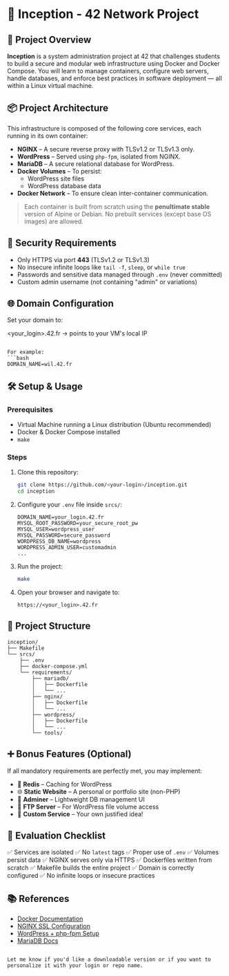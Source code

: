 # 🐳 Inception - 42 Network Project

## 🧠 Project Overview

**Inception** is a system administration project at 42 that challenges students to build a secure and modular web infrastructure using Docker and Docker Compose. You will learn to manage containers, configure web servers, handle databases, and enforce best practices in software deployment — all within a Linux virtual machine.

## 📦 Project Architecture

This infrastructure is composed of the following core services, each running in its own container:

- **NGINX** – A secure reverse proxy with TLSv1.2 or TLSv1.3 only.
- **WordPress** – Served using `php-fpm`, isolated from NGINX.
- **MariaDB** – A secure relational database for WordPress.
- **Docker Volumes** – To persist:
  - WordPress site files
  - WordPress database data
- **Docker Network** – To ensure clean inter-container communication.

> Each container is built from scratch using the **penultimate stable** version of Alpine or Debian. No prebuilt services (except base OS images) are allowed.

## 🔐 Security Requirements

- Only HTTPS via port **443** (TLSv1.2 or TLSv1.3)
- No insecure infinite loops like `tail -f`, `sleep`, or `while true`
- Passwords and sensitive data managed through `.env` (never committed)
- Custom admin username (not containing "admin" or variations)

## 🌐 Domain Configuration

Set your domain to:  

\<your\_login>.42.fr → points to your VM's local IP

````

For example:  
```bash
DOMAIN_NAME=wil.42.fr
````

## 🛠️ Setup & Usage

### Prerequisites

* Virtual Machine running a Linux distribution (Ubuntu recommended)
* Docker & Docker Compose installed
* `make`

### Steps

1. Clone this repository:

   ```bash
   git clone https://github.com/<your-login>/inception.git
   cd inception
   ```

2. Configure your `.env` file inside `srcs/`:

   ```env
   DOMAIN_NAME=your_login.42.fr
   MYSQL_ROOT_PASSWORD=your_secure_root_pw
   MYSQL_USER=wordpress_user
   MYSQL_PASSWORD=secure_password
   WORDPRESS_DB_NAME=wordpress
   WORDPRESS_ADMIN_USER=customadmin
   ...
   ```

3. Run the project:

   ```bash
   make
   ```

4. Open your browser and navigate to:

   ```
   https://<your_login>.42.fr
   ```

## 📁 Project Structure

```
inception/
├── Makefile
└── srcs/
    ├── .env
    ├── docker-compose.yml
    └── requirements/
        ├── mariadb/
        │   ├── Dockerfile
        │   └── ...
        ├── nginx/
        │   ├── Dockerfile
        │   └── ...
        ├── wordpress/
        │   ├── Dockerfile
        │   └── ...
        └── tools/
```

## ➕ Bonus Features (Optional)

If all mandatory requirements are perfectly met, you may implement:

* 🔁 **Redis** – Caching for WordPress
* 🌐 **Static Website** – A personal or portfolio site (non-PHP)
* 🔧 **Adminer** – Lightweight DB management UI
* 📂 **FTP Server** – For WordPress file volume access
* 🧩 **Custom Service** – Your own justified idea!

## 🚨 Evaluation Checklist

✅ Services are isolated
✅ No `latest` tags
✅ Proper use of `.env`
✅ Volumes persist data
✅ NGINX serves only via HTTPS
✅ Dockerfiles written from scratch
✅ Makefile builds the entire project
✅ Domain is correctly configured
✅ No infinite loops or insecure practices

## 📚 References

* [Docker Documentation](https://docs.docker.com/)
* [NGINX SSL Configuration](https://nginx.org/en/docs/http/configuring_https_servers.html)
* [WordPress + php-fpm Setup](https://developer.wordpress.org/)
* [MariaDB Docs](https://mariadb.org/documentation/)

```

Let me know if you'd like a downloadable version or if you want to personalize it with your login or repo name.
```
